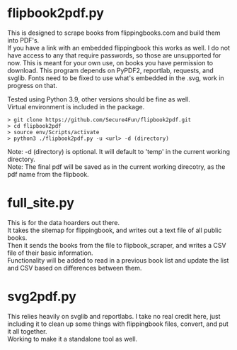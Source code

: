 # flipbook2pdf.py
This is designed to scrape books from flippingbooks.com and build them into PDF's.  
If you have a link with an embedded flippingbook this works as well. 
I do not have access to any that require passwords, so those are unsupported for now.
This is meant for your own use, on books you have permission to download.
This program depends on PyPDF2, reportlab, requests, and svglib.
Fonts need to be fixed to use what's embedded in the .svg, work in progress on that. 

Tested using Python 3.9, other versions should be fine as well.  
Virtual environment is included in the package.

	> git clone https://github.com/Secure4Fun/flipbook2pdf.git   
	> cd flipbook2pdf  
	> source env/Scripts/activate  
	> python3 ./flipbook2pdf.py -u <url> -d (directory)  

Note: -d (directory) is optional. It will default to 'temp' in the current working directory.  
Note: The final pdf will be saved as in the current working direcotry,
as the pdf name from the flipbook.  

# full_site.py
This is for the data hoarders out there.  
It takes the sitemap for flippingbook, and writes out a text file of all public books.  
Then it sends the books from the file to flipbook_scraper, and writes a CSV file of their
basic information.    
Functionality will be added to read in a previous book list and update the list and CSV based on
differences between them.  

# svg2pdf.py
This relies heavily on svglib and reportlabs. I take no real credit here, just including it to 
clean up some things with flippingbook files, convert, and put it all together.  
Working to make it a standalone tool as well.  
